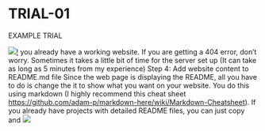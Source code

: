 # TRIAL-01
EXAMPLE TRIAL

[![](/TRIAL-01/blob/main/Capture.PNG)!](www.theinvestors.business.site) you already have a working website. If you are getting a 404 error, don’t worry. Sometimes it takes a little bit of time for the server set up (It can take as long as 5 minutes from my experience)
Step 4: Add website content to README.md file
Since the web page is displaying the README, all you have to do is change the it to show what you want on your website. You do this using markdown (I highly recommend this cheat sheet https://github.com/adam-p/markdown-here/wiki/Markdown-Cheatsheet).
If you already have projects with detailed README files, you can just copy and
![](/TRIAL-01/blob/main/Capture2.PNG)
